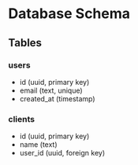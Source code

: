 # Database Schema

## Tables
### users
- id (uuid, primary key)
- email (text, unique)
- created_at (timestamp)

### clients
- id (uuid, primary key)
- name (text)
- user_id (uuid, foreign key)